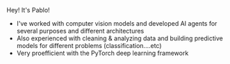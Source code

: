 Hey! It's Pablo!

- I've worked with computer vision models and developed AI agents for several purposes and different architectures
- Also experienced with cleaning & analyzing data and building predictive models for different problems (classification....etc)
- Very proefficient with the PyTorch deep learning framework

